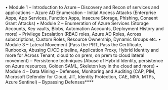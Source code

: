 •
Module 1
–
Introduction to Azure
–
Discovery and Recon of services and applications
–
Azure AD Enumeration
–
Initial Access Attacks (Enterprise Apps, App Services, Function Apps, Insecure Storage, Phishing, Consent Grant Attacks)
•
Module 2
–
Enumeration of Azure Services (Storage Accounts, Key vaults, Blobs, Automation Accounts, Deployment History and more)
–
Privilege Escalation (RBAC roles, Azure AD Roles, Across subscriptions, Custom Roles, Resource Ownership, Dynamic Groups etc.
•
Module 3
–
Lateral Movement (Pass
the PRT, Pass the Certificate, Runbooks, Abusing CI/CD pipeline, Application Proxy, Hybrid Identity and
more for Across Tenant, cloud to on prem, on prem to cloud lateral movement)
–
Persistence techniques (Abuse of Hybrid Identity, persistence on Azure resources, Golden SAML, Skeleton key in the cloud
and
more)
•
Module 4
–
Data Mining
–
Defenses, Monitoring and Auditing (CAP, PIM, Microsoft Defender for Cloud, JIT, Identity Protection, CAE, MFA, MTPs, Azure
Sentinel)
–
Bypassing Defenses****
